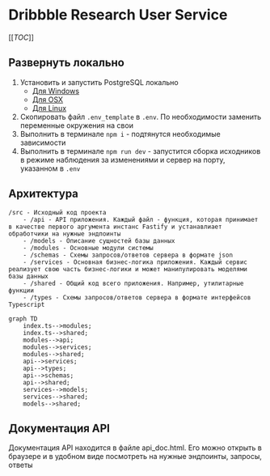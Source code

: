 # Dribbble Research User Service

[[_TOC_]]

## Развернуть локально
1. Установить и запустить PostgreSQL локально
   - [Для Windows](https://www.postgresqltutorial.com/install-postgresql/)
   - [Для OSX](https://www.postgresqltutorial.com/install-postgresql-macos/)
   - [Для Linux](https://www.postgresqltutorial.com/install-postgresql-linux/)
1. Скопировать файл `.env_template` в `.env`. По необходимости заменить переменные окружения на свои
1. Выполнить в терминале `npm i` - подтянутся необходимые зависимости
1. Выполнить в терминале `npm run dev` - запустится сборка исходников в режиме наблюдения за изменениями и сервер на порту, указанном в `.env`

## Архитектура
```
/src - Исходный код проекта
    - /api - API приложения. Каждый файл - функция, которая принимает в качестве первого аргумента инстанс Fastify и устанавлиает обработчики на нужные эндпоинты
    - /models - Описание сущностей базы данных
    - /modules - Основные модули системы
    - /schemas - Схемы запросов/ответов сервера в формате json
    - /services - Основная бизнес-логика приложения. Каждый сервис реализует свою часть бизнес-логики и может манипулировать моделями базы данных
    - /shared - Общий код всего приложения. Например, утилитарные функции
    - /types - Схемы запросов/ответов сервера в формате интерфейсов Typescript 
```

```mermaid
graph TD
    index.ts-->modules;
    index.ts-->shared;
    modules-->api;
    modules-->services;
    modules-->shared;
    api-->services;
    api-->types;
    api-->schemas;
    api-->shared;
    services-->models;
    services-->shared;
    models-->shared;
```

## Документация API
Документация API находится в файле api_doc.html. Его можно открыть в браузере и в удобном виде посмотреть на нужные эндпоинты, запросы, ответы
